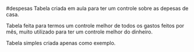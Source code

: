 #despesas
Tabela criada em aula para ter um controle sobre as depesas de casa.

 Tabela feita para termos um controle melhor de todos os gastos feitos por mês, muito utilizado para ter um controle melhor 
do dinheiro.

Tabela simples criada apenas como exemplo.
